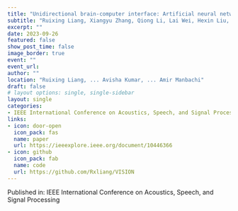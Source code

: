 ```yaml
---
title: "Unidirectional brain-computer interface: Artificial neural network encoding natural images to fMRI response in the visual cortex."
subtitle: "Ruixing Liang, Xiangyu Zhang, Qiong Li, Lai Wei, Hexin Liu, Avisha Kumar, Kelley M. Kempski Leadingham, Joshua Punnoose, Leibny Paola Garcia, Amir Manbachi"
excerpt: ""
date: 2023-09-26
featured: false
show_post_time: false
image_border: true
event: ""
event_url:
author: ""
location: "Ruixing Liang, ... Avisha Kumar, ... Amir Manbachi"
draft: false
# layout options: single, single-sidebar
layout: single
categories:
- IEEE International Conference on Acoustics, Speech, and Signal Processing
links:
- icon: door-open
  icon_pack: fas
  name: paper
  url: https://ieeexplore.ieee.org/document/10446366
- icon: github
  icon_pack: fab
  name: code
  url: https://github.com/Rxliang/VISION
---
```


Published in: IEEE International Conference on Acoustics, Speech, and Signal Processing

